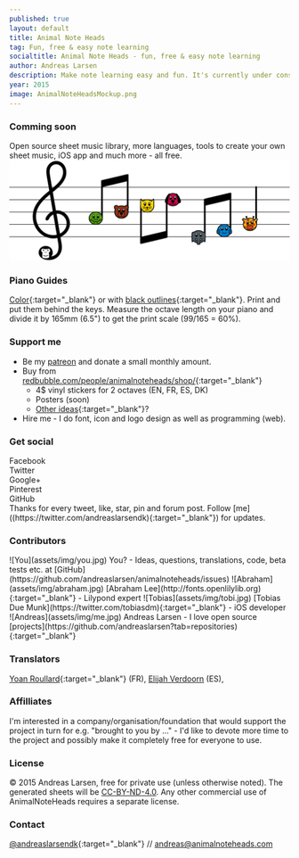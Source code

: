 ```yaml
---
published: true
layout: default
title: Animal Note Heads
tag: Fun, free & easy note learning
socialtitle: Animal Note Heads - fun, free & easy note learning
author: Andreas Larsen
description: Make note learning easy and fun. It's currently under construction. The goal is to create an free database with sheets using Animal Note Heads.
year: 2015
image: AnimalNoteHeadsMockup.png
---
```


### Comming soon

Open source sheet music library, more languages, tools to create your own sheet music, iOS app and much more - all free.
![AnimalNoteHeadsMockup](assets/img/AnimalNoteHeadsMockup.png)

### Piano Guides

[Color](assets/pdf/AnimalNoteHeads-keys-en-A4.pdf){:target="_blank"} or with [black outlines](assets/pdf/AnimalNoteHeads-keys-en-bw-A4.pdf){:target="_blank"}. Print and put them behind the keys. Measure the octave length on your piano and divide it by 165mm (6.5") to get the print scale (99/165 = 60%).

### Support me

* Be my [patreon](https://www.patreon.com/andreaslarsen) and donate a small monthly amount.  
* Buy from [redbubble.com/people/animalnoteheads/shop/](http://www.redbubble.com/people/animalnoteheads/shop/){:target="_blank"}
  * 4$ vinyl stickers for 2 octaves (EN, FR, ES, DK)
  * Posters (soon)
  * [Other ideas](https://github.com/andreaslarsen/animalnoteheads/issues/9){:target="_blank"}?
* Hire me - I do font, icon and logo design as well as programming (web).

### Get social

<div class="social-likes">
  <div class="facebook" title="Share link on Facebook">Facebook</div>
  <div class="twitter" data-via="andreaslarsendk" data-hashtags="AnimalNoteHeads" title="Share link on Twitter">Twitter</div>
  <div class="plusone" title="Share link on Google+">Google+</div>
  <div class="pinterest" title="Share image on Pinterest" data-media="https://raw.githubusercontent.com/andreaslarsen/animalnoteheads/gh-pages/assets/img/AnimalNoteHeadsMockup.png">Pinterest</div>
  <div class="github" title="Star on GitHub">GitHub</div>
</div>
Thanks for every tweet, like, star, pin and forum post. Follow [me]((https://twitter.com/andreaslarsendk){:target="_blank"}) for updates.


### Contributors
<span id="contri">
![You](assets/img/you.jpg) You? - Ideas, questions, translations, code, beta tests etc. at [GitHub](https://github.com/andreaslarsen/animalnoteheads/issues)  
![Abraham](assets/img/abraham.jpg) [Abraham Lee](http://fonts.openlilylib.org){:target="_blank"} - Lilypond expert  
![Tobias](assets/img/tobi.jpg) [Tobias Due Munk](https://twitter.com/tobiasdm){:target="_blank"} - iOS developer  
![Andreas](assets/img/me.jpg) Andreas Larsen - I love open source [projects](https://github.com/andreaslarsen?tab=repositories){:target="_blank"}
</span>

### Translators
[Yoan Roullard](http://yoanroullard.fr){:target="_blank"} (FR), [Elijah Verdoorn](https://twitter.com/elijahverdoorn) (ES), 

### Affilliates
I'm interested in a company/organisation/foundation that would support the project in turn for e.g. "brought to you by ..." - I'd like to devote more time to the project and possibly make it completely free for everyone to use.

### License
© 2015 Andreas Larsen, free for private use (unless otherwise noted). The generated sheets will be [CC-BY-ND-4.0](https://creativecommons.org/licenses/by-nd/4.0/). Any other commercial use of AnimalNoteHeads requires a separate license.

### Contact
[@andreaslarsendk](https://twitter.com/andreaslarsendk){:target="_blank"} // [andreas@animalnoteheads.com](mailto:andreas@animalnoteheads.com)